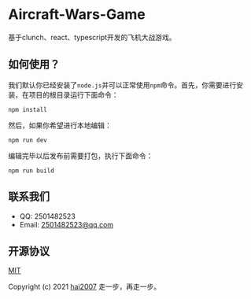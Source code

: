 # Aircraft-Wars-Game
基于clunch、react、typescript开发的飞机大战游戏。

## 如何使用？

我们默认你已经安装了```node.js```并可以正常使用```npm```命令。首先，你需要进行安装，在项目的根目录运行下面命令：

```
npm install
```

然后，如果你希望进行本地编辑：

```
npm run dev
```

编辑完毕以后发布前需要打包，执行下面命令：

```
npm run build
```

## 联系我们

- QQ: 2501482523
- Email: 2501482523@qq.com

开源协议
---------------------------------------
[MIT](https://github.com/clunch-contrib/Aircraft-Wars-Game/blob/master/LICENSE)

Copyright (c) 2021 [hai2007](https://hai2007.gitee.io/sweethome/) 走一步，再走一步。

